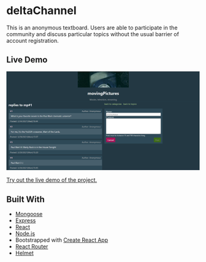 # deltaChannel

This is an anonymous textboard. Users are able to participate in the community and discuss particular topics without the usual barrier of account registration.

## Live Demo

![Screenshot of live demo](./deltachannel-demo.png)

[Try out the live demo of the project.](https://deltachannel.herokuapp.com/)

## Built With

  - [Mongoose](https://mongoosejs.com/)
  - [Express](https://expressjs.com/)
  - [React](https://reactjs.org/)
  - [Node.js](https://nodejs.org/)
  - Bootstrapped with [Create React App](https://github.com/facebook/create-react-app)
  - [React Router](https://reactrouter.com/web/guides/quick-start)
  - [Helmet](https://helmetjs.github.io/)
